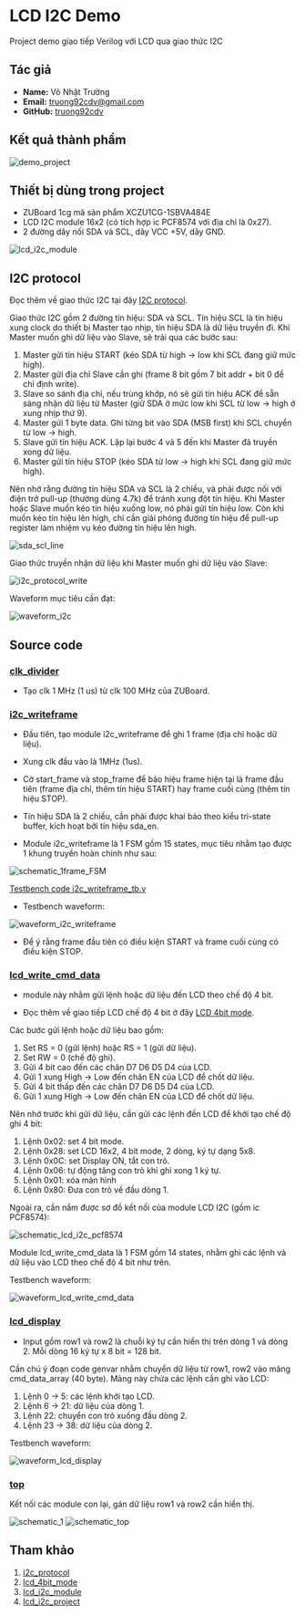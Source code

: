 # LCD I2C Demo

Project demo giao tiếp Verilog với LCD qua giao thức I2C

## Tác giả

- **Name:** Võ Nhật Trường
- **Email:** truong92cdv@gmail.com
- **GitHub:** [truong92cdv](https://github.com/truong92cdv)

## Kết quả thành phẩm

![demo_project](./images/demo_project.jpg)

## Thiết bị dùng trong project

- ZUBoard 1cg mã sản phẩm XCZU1CG-1SBVA484E
- LCD I2C module 16x2 (có tích hợp ic PCF8574 với địa chỉ là 0x27).
- 2 đường dây nối SDA và SCL, dây VCC +5V, dây GND.

![lcd_i2c_module](./images/lcd_i2c_module.jpg)

## I2C protocol

Đọc thêm về giao thức I2C tại đây [I2C protocol](https://dayhocstem.com/blog/2020/05/giao-dien-ghep-noi-i2c.html).

Giao thức I2C gồm 2 đường tín hiệu: SDA và SCL. Tín hiệu SCL là tín hiệu xung clock do thiết bị Master tạo nhịp, tín hiệu SDA là dữ liệu truyền đi.
Khi Master muốn ghi dữ liệu vào Slave, sẽ trải qua các bước sau:
1. Master gửi tín hiệu START (kéo SDA từ high -> low khi SCL đang giữ mức high).
2. Master gửi địa chỉ Slave cần ghi (frame 8 bit gồm 7 bit addr + bit 0 để chỉ định write).
3. Slave so sánh địa chỉ, nếu trùng khớp, nó sẽ gửi tín hiệu ACK để sẵn sàng nhận dữ liệu từ Master (giữ SDA ở mức low khi SCL từ low -> high ở xung nhịp thứ 9).
4. Master gửi 1 byte data. Ghi từng bit vào SDA (MSB first) khi SCL chuyển từ low -> high.
5. Slave gửi tín hiệu ACK. Lặp lại bước 4 và 5 đến khi Master đã truyền xong dữ liệu.
6. Master gửi tín hiệu STOP (kéo SDA từ low -> high khi SCL đang giữ mức high).

Nên nhớ rằng đường tín hiệu SDA và SCL là 2 chiều, và phải được nối với điện trở pull-up (thường dùng 4.7k) để tránh xung đột tín hiệu. Khi Master hoặc Slave muốn kéo tín hiệu xuống low, nó phải gửi tín hiệu low. Còn khi muốn kéo tín hiệu lên high, chỉ cần giải phóng đường tín hiệu để pull-up register làm nhiệm vụ kéo đường tín hiệu lên high.

![sda_scl_line](./images/sda_scl_line.png)

Giao thức truyền nhận dữ liệu khi Master muốn ghi dữ liệu vào Slave:

![i2c_protocol_write](./images/i2c_protocol_write.png)

Waveform mục tiêu cần đạt:

![waveform_i2c](./images/waveform_i2c.png)

## Source code

### [clk_divider](./src/clk_divider.v)

- Tạo clk 1 MHz (1 us) từ clk 100 MHz của ZUBoard.

### [i2c_writeframe](./src/i2c_writeframe.v)

- Đầu tiên, tạo module i2c_writeframe để ghi 1 frame (địa chỉ hoặc dữ liệu).

- Xung clk đầu vào là 1MHz (1us).

- Cờ start_frame và stop_frame để báo hiệu frame hiện tại là frame đầu tiên (frame địa chỉ, thêm tín hiệu START) hay frame cuối cùng (thêm tín hiệu STOP).

- Tín hiệu SDA là 2 chiều, cần phải được khai báo theo kiểu tri-state buffer, kích hoạt bởi tín hiệu sda_en.

- Module i2c_writeframe là 1 FSM gồm 15 states, mục tiêu nhằm tạo được 1 khung truyền hoàn chỉnh như sau:

![schematic_1frame_FSM](./images/schematic_1frame_FSM.png)

[Testbench code i2c_writeframe_tb.v](./tb/i2c_writeframe_tb.v)

- Testbench waveform:

![waveform_i2c_writeframe](./images/waveform_i2c_writeframe.png)

- Để ý rằng frame đầu tiên có điều kiện START và frame cuối cùng có điều kiện STOP.


### [lcd_write_cmd_data](./src/lcd_write_cmd_data.v)

- module này nhằm gửi lệnh hoặc dữ liệu đến LCD theo chế độ 4 bit.

- Đọc thêm về giao tiếp LCD chế độ 4 bit ở đây [LCD 4bit mode](https://www.electronicwings.com/8051/lcd16x2-interfacing-in-4-bit-mode-with-8051).

Các bước gửi lệnh hoặc dữ liệu bao gồm:
1. Set RS = 0 (gửi lệnh) hoặc RS = 1 (gửi dữ liệu).
2. Set RW = 0 (chế độ ghi).
3. Gửi 4 bit cao đến các chân D7 D6 D5 D4 của LCD.
4. Gửi 1 xung High -> Low đến chân EN của LCD để chốt dữ liệu.
5. Gửi 4 bit thấp đến các chân D7 D6 D5 D4 của LCD.
6. Gửi 1 xung High -> Low đến chân EN của LCD để chốt dữ liệu.

Nên nhớ trước khi gửi dữ liệu, cần gửi các lệnh đến LCD để khởi tạo chế độ ghi 4 bit:
1. Lệnh 0x02: set 4 bit mode.
2. Lệnh 0x28: set LCD 16x2, 4 bit mode, 2 dòng, ký tự dạng 5x8.
3. Lệnh 0x0C: set Display ON, tắt con trỏ.
4. Lệnh 0x06: tự động tăng con trỏ khi ghi xong 1 ký tự.
5. Lệnh 0x01: xóa màn hình
6. Lệnh 0x80: Đưa con trỏ về đầu dòng 1.

Ngoài ra, cần nắm được sơ đồ kết nối của module LCD I2C (gồm ic PCF8574):

![schematic_lcd_i2c_pcf8574](./images/schematic_lcd_i2c_pcf8574.png)

Module lcd_write_cmd_data là 1 FSM gồm 14 states, nhằm ghi các lệnh và dữ liệu vào LCD theo chế độ 4 bit như trên.

Testbench waveform:

![waveform_lcd_write_cmd_data](./images/waveform_lcd_write_cmd_data.png)


### [lcd_display](./src/lcd_display.v)

- Input gồm row1 và row2 là chuỗi ký tự cần hiển thị trên dòng 1 và dòng 2. Mỗi dòng 16 ký tự x 8 bit = 128 bit.

Cần chú ý đoạn code genvar nhằm chuyển dữ liệu từ row1, row2 vào mảng cmd_data_array (40 byte). Mảng này chứa các lệnh cần ghi vào LCD:
1. Lệnh 0 -> 5:  các lệnh khởi tạo LCD.
2. Lệnh 6 -> 21: dữ liệu của dòng 1.
3. Lệnh 22: chuyển con trỏ xuống đầu dòng 2.
4. Lệnh 23 -> 38: dữ liệu của dòng 2.

Testbench waveform:

![waveform_lcd_display](./images/waveform_lcd_display.png)

### [top](./src/top.v)

Kết nối các module con lại, gán dữ liệu row1 và row2 cần hiển thị.

![schematic_1](./images/schematic_1.png)
![schematic_top](./images/schematic_top.png)

## Tham khảo

1. [i2c_protocol](https://dayhocstem.com/blog/2020/05/giao-dien-ghep-noi-i2c.html)
2. [lcd_4bit_mode](https://www.electronicwings.com/8051/lcd16x2-interfacing-in-4-bit-mode-with-8051)
3. [lcd_i2c_module](https://blog.csdn.net/qq_41795958/article/details/113649456)
4. [lcd_i2c_project](https://blog.csdn.net/xyx0610/article/details/121715973)
